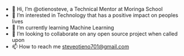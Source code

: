 - 👋 Hi, I’m @otienosteve, a Technical Mentor at Moringa School
- 👀 I’m interested in Technology that has a positive impact on peoples lives
- 🌱 I’m currently learning Machine Learning
- 💞️ I’m looking to collaborate on any open source project when called upon
- 📫 How to reach me steveotieno701@gmail.com

<!---
otienosteve/otienosteve is a ✨ special ✨ repository because its `README.md` (this file) appears on your GitHub profile.
You can click the Preview link to take a look at your changes.
--->
